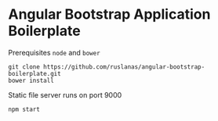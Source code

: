 Angular Bootstrap Application Boilerplate
=========================================

Prerequisites `node` and `bower`

```
git clone https://github.com/ruslanas/angular-bootstrap-boilerplate.git
bower install
```

Static file server runs on port 9000

```
npm start
```